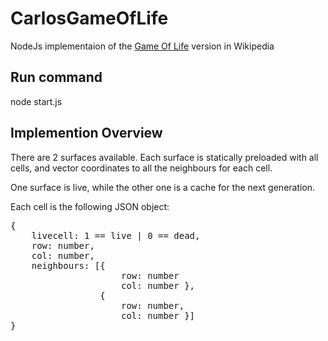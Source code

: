 # CarlosGameOfLife

NodeJs implementaion of the [Game Of Life](https://en.wikipedia.org/wiki/Conway%27s_Game_of_Life) version in Wikipedia


## Run command
node start.js


## Implemention Overview

There are 2 surfaces available. Each surface is statically
preloaded with all cells, and vector coordinates to all the neighbours
for each cell.

One surface is live, while the other one is a cache for the next generation. 

Each cell is the following JSON object:
<pre>
{
    livecell: 1 == live | 0 == dead,
    row: number, 
    col: number,
    neighbours: [{
                     row: number
                     col: number },
                 {
                     row: number,
                     col: number }]
}
</pre>




